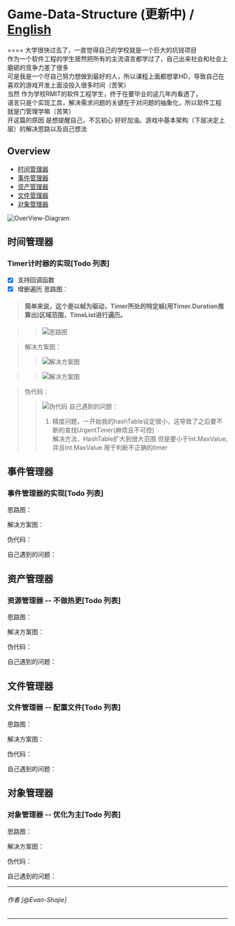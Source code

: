 # Game-Data-Structure (更新中) / [English](https://github.com/shajieChen/Game-Data-Structure/blob/master/English_V_GDS.md)
====
 大学很快过去了，一直觉得自己的学校就是一个巨大的坑钱项目</br>
 作为一个软件工程的学生居然把所有的主流语言都学过了，自己出来社会和社会上磨砺的竞争力差了很多</br>
 可是我是一个尽自己努力想做到最好的人，所以课程上面都想拿HD，导致自己在喜欢的游戏开发上面没投入很多时间（苦笑）</br>
 当然 作为学校RMIT的软件工程学生，终于在要毕业的这几年内看透了，</br>
 语言只是个实现工具，解决需求问题的关键在于对问题的抽象化，所以软件工程 就是门管理学嘛（苦笑）</br>
 开这篇的原因 是想提醒自己，不忘初心 好好加油。游戏中基本架构（下层决定上层）的解决思路以及自己想法 </br>
## Overview  
- [时间管理器](#时间管理器)
- [事件管理器](#事件管理器)
- [资产管理器](#资产管理器)
- [文件管理器](#文件管理器)
- [对象管理器](#对象管理器)  

![OverView-Diagram](https://github.com/shajieChen/Game-Data-Structure/blob/master/ClassGraph/BaseSystem.png) 
## 时间管理器
### Timer计时器的实现[Todo 列表]
- [x] 支持回调函数
- [x] 增删遍历
思路图：</br>
>#### 简单来说，这个是以帧为驱动，Timer所处的特定帧(用Timer.Duration推算出)区域范围，TimeList进行遍历。

>>![思路图](https://github.com/shajieChen/Game-Data-Structure/blob/master/ClassGraph/timerList_结构图.png) 

>解决方案图： </br>
>>![解决方案图](https://github.com/shajieChen/Game-Data-Structure/blob/master/ClassGraph/TimerList_解析.png) 

>>![解决方案图](https://github.com/shajieChen/Game-Data-Structure/blob/master/ClassGraph/Timer_解析.png) 

>伪代码： </br>
>>![伪代码](https://github.com/shajieChen/Game-Data-Structure/blob/master/ClassGraph/timer_伪代码.png) 
>自己遇到的问题： </br> 
>>1. 精度问题，一开始我的hashTable设定很小，这导致了之后要不断的查找UrgentTimer(麻烦且不可控)</br>
>>   解决方法，HashTable扩大到很大范围 但是要小于Int.MaxValue, 并且Int.MaxValue 用于判断不正确的timer</br> 
## 事件管理器
### 事件管理器的实现[Todo 列表]
思路图：</br>

解决方案图： </br>

伪代码： </br>

自己遇到的问题： </br>
## 资产管理器
### 资源管理器 -- 不做热更[Todo 列表]
思路图：</br>

解决方案图： </br>

伪代码： </br>

自己遇到的问题： </br>
## 文件管理器
### 文件管理器 -- 配置文件[Todo 列表]
思路图：</br>

解决方案图： </br>

伪代码： </br>

自己遇到的问题： </br>
## 对象管理器
### 对象管理器 -- 优化为主[Todo 列表]
思路图：</br>

解决方案图： </br>

伪代码： </br>

自己遇到的问题： </br>



------
###### 作者 [@Evan-Shajie]
------